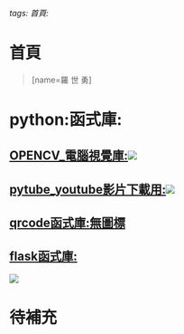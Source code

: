 ###### tags: 首頁:
<h1>首頁</h1>

> [name=羅 世 勇]

# python:函式庫:

## [OPENCV_電腦視覺庫:](https://k0976670xxx.github.io/my_notes/%E7%AD%86%E8%A8%98/python/python%E5%87%BD%E5%BC%8F%E5%BA%AB/opencv/)[![](https://i.imgur.com/inHm6X1.png)](https://k0976670xxx.github.io/my_notes/%E7%AD%86%E8%A8%98/python/python%E5%87%BD%E5%BC%8F%E5%BA%AB/opencv/)
## [pytube_youtube影片下載用:](https://k0976670xxx.github.io/my_notes/%E7%AD%86%E8%A8%98/python/python%E5%87%BD%E5%BC%8F%E5%BA%AB/pytube/)[![](https://i.imgur.com/P6fDeZi.png)](https://k0976670xxx.github.io/my_notes/%E7%AD%86%E8%A8%98/python/python%E5%87%BD%E5%BC%8F%E5%BA%AB/pytube/)
## [qrcode函式庫:](https://k0976670xxx.github.io/my_notes/%E7%AD%86%E8%A8%98/python/python%E5%87%BD%E5%BC%8F%E5%BA%AB/qrcode/)[無圖標](https://k0976670xxx.github.io/my_notes/%E7%AD%86%E8%A8%98/python/python%E5%87%BD%E5%BC%8F%E5%BA%AB/qrcode/)
## [flask函式庫:](https://k0976670xxx.github.io/my_notes/%E7%AD%86%E8%A8%98/python/python%E5%87%BD%E5%BC%8F%E5%BA%AB/flask/)
[![](https://i.imgur.com/oTdn2Ls.png)](https://k0976670xxx.github.io/my_notes/%E7%AD%86%E8%A8%98/python/python%E5%87%BD%E5%BC%8F%E5%BA%AB/flask/)


# 待補充